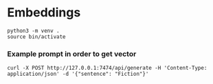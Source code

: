 # Embeddings

```shell
python3 -m venv .  
source bin/activate
```

### Example prompt in order to get vector
```shell
curl -X POST http://127.0.0.1:7474/api/generate -H 'Content-Type: application/json' -d '{"sentence": "Fiction"}'
```
